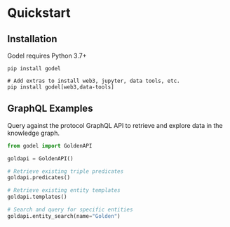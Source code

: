 # Quickstart

## Installation

Godel requires Python 3.7+

```
pip install godel

# Add extras to install web3, jupyter, data tools, etc.
pip install godel[web3,data-tools]
```

## GraphQL Examples

Query against the protocol GraphQL API to retrieve and explore data in the knowledge graph.

```python
from godel import GoldenAPI

goldapi = GoldenAPI()

# Retrieve existing triple predicates
goldapi.predicates()

# Retrieve existing entity templates 
goldapi.templates()

# Search and query for specific entities
goldapi.entity_search(name="Golden")
```

